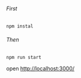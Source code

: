 
###### First
```npm instal```

###### Then 
```npm run start```

open [http://localhost:3000/](http://localhost:3000/)
